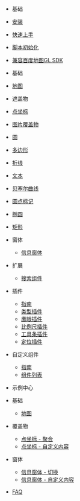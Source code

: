 - 基础
 - [安装](zh-cn/introduction/install)
 - [快速上手](zh-cn/introduction/quick-start)
 - [脚本初始化](zh-cn/introduction/init)
 - [兼容百度地图GL SDK](zh-cn/introduction/compatible)
- 基础
 - [地图](zh-cn/base/bmap)

- 遮盖物
 - [点坐标](zh-cn/coverings/marker)
 - [图片覆盖物](zh-cn/coverings/ground-overlay)
 - [圆](zh-cn/coverings/circle)
 - [多边形](zh-cn/coverings/polygon)
 - [折线](zh-cn/coverings/polyline)
 - [文本](zh-cn/coverings/text)
 - [贝塞尔曲线](zh-cn/coverings/bezier-curve)
 - [圆点标记](zh-cn/coverings/circle-marker)
 - [椭圆](zh-cn/coverings/ellipse)
 - [矩形](zh-cn/coverings/rectangle)
- 窗体
  - [信息窗体](zh-cn/windows/info-window)

- 扩展
  - [搜索组件](zh-cn/services/searchbox.md)

- 插件
  - [指南](zh-cn/plugins/base.md)
  - [类型插件](zh-cn/plugins/maptype.md)
  - [鹰眼插件](zh-cn/plugins/overview.md)
  - [比例尺插件](zh-cn/plugins/scale.md)
  - [工具条插件](zh-cn/plugins/toolbar.md)
  - [定位插件](zh-cn/plugins/geolocation.md)

- 自定义组件
  - [指南](zh-cn/custom/custom.md)
  - [组件列表](zh-cn/custom/list.md)
  
- 示例中心
 - 基础
   - [地图](zh-cn/examples/base/amap.md)
 - 覆盖物
   - [点坐标 - 聚合](zh-cn/examples/coverings/marker-cluster.md)
   - [点坐标 - 自定义内容](zh-cn/examples/coverings/marker-custom-content.md)
   
 - 窗体
   - [信息窗体 - 切换](zh-cn/examples/windows/info-window.md)
   - [信息窗体 - 自定义内容](zh-cn/examples/windows/info-window-custom-content.md)

- [FAQ](zh-cn/faq.md)
